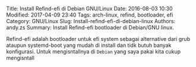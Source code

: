Title: Install Refind-efi di Debian GNU/Linux 
Date: 2016-08-03 10:30
Modified: 2017-04-09 23:40
Tags: arch-linux, refind, bootloader, efi
Category: GNU/Linux
Slug: Install-refind-efi-di-debian-linux 
Authors: andy.zs
Summary: Install Refind-efi bootloader di Debian/GNU linux.


Refind-efi adalah bootloader untuk efi system sebagai alternative dari grub ataupun systemd-boot yang mudah di install dan tidk butuh 
banyak konfigurasi. Untuk mengisntallnya di `Debian` yang saya pakai kita cukup mengisntall 





